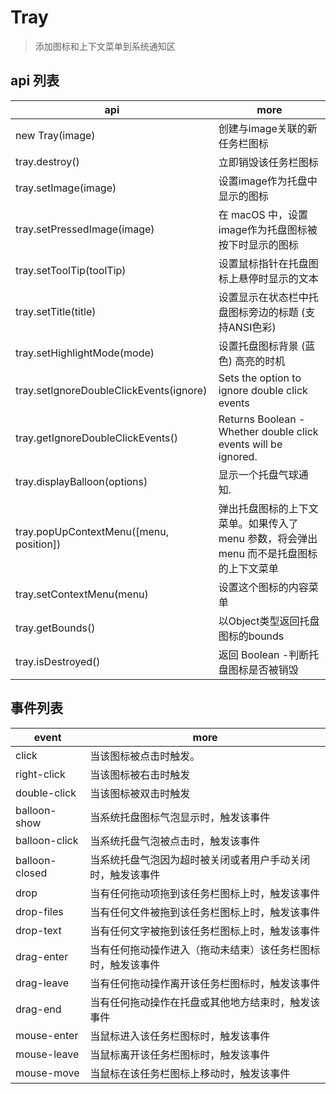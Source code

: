 # Tray

> 添加图标和上下文菜单到系统通知区

## api 列表

| api                                     | more                                                                                     |
| --------------------------------------- | ---------------------------------------------------------------------------------------- |
| new Tray(image)                         | 创建与image关联的新任务栏图标                                                            |
| tray.destroy()                          | 立即销毁该任务栏图标                                                                     |
| tray.setImage(image)                    | 设置image作为托盘中显示的图标                                                            |
| tray.setPressedImage(image)             | 在 macOS 中，设置image作为托盘图标被按下时显示的图标                                     |
| tray.setToolTip(toolTip)                | 设置鼠标指针在托盘图标上悬停时显示的文本                                                 |
| tray.setTitle(title)                    | 设置显示在状态栏中托盘图标旁边的标题 (支持ANSI色彩)                                      |
| tray.setHighlightMode(mode)             | 设置托盘图标背景 (蓝色) 高亮的时机                                                       |
| tray.setIgnoreDoubleClickEvents(ignore) | Sets the option to ignore double click events                                            |
| tray.getIgnoreDoubleClickEvents()       | Returns Boolean - Whether double click events will be ignored.                           |
| tray.displayBalloon(options)            | 显示一个托盘气球通知.                                                                    |
| tray.popUpContextMenu([menu, position]) | 弹出托盘图标的上下文菜单。如果传入了 menu 参数，将会弹出 menu 而不是托盘图标的上下文菜单 |
| tray.setContextMenu(menu)               | 设置这个图标的内容菜单                                                                   |
| tray.getBounds()                        | 以Object类型返回托盘图标的bounds                                                         |
| tray.isDestroyed()                      | 返回 Boolean -判断托盘图标是否被销毁                                                     |

## 事件列表

| event          | more                                                         |
| -------------- | ------------------------------------------------------------ |
| click          | 当该图标被点击时触发。                                       |
| right-click    | 当该图标被右击时触发                                         |
| double-click   | 当该图标被双击时触发                                         |
| balloon-show   | 当系统托盘图标气泡显示时，触发该事件                         |
| balloon-click  | 当系统托盘气泡被点击时，触发该事件                           |
| balloon-closed | 当系统托盘气泡因为超时被关闭或者用户手动关闭时，触发该事件   |
| drop           | 当有任何拖动项拖到该任务栏图标上时，触发该事件               |
| drop-files     | 当有任何文件被拖到该任务栏图标上时，触发该事件               |
| drop-text      | 当有任何文字被拖到该任务栏图标上时，触发该事件               |
| drag-enter     | 当有任何拖动操作进入（拖动未结束）该任务栏图标时，触发该事件 |
| drag-leave     | 当有任何拖动操作离开该任务栏图标时，触发该事件               |
| drag-end       | 当有任何拖动操作在托盘或其他地方结束时，触发该事件           |
| mouse-enter    | 当鼠标进入该任务栏图标时，触发该事件                         |
| mouse-leave    | 当鼠标离开该任务栏图标时，触发该事件                         |
| mouse-move     | 当鼠标在该任务栏图标上移动时，触发该事件                     |